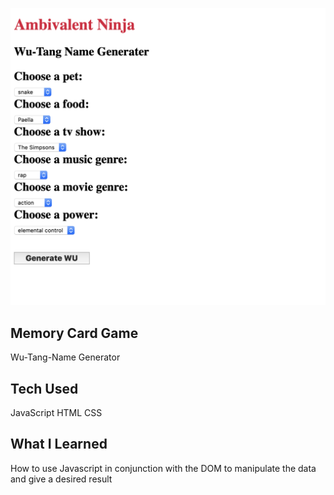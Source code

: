 ![img](wu-name.png)


## Memory Card Game 

Wu-Tang-Name Generator

## Tech Used

JavaScript 
HTML
CSS


## What I Learned 

How to use Javascript in conjunction with the DOM to manipulate the data and give a desired result